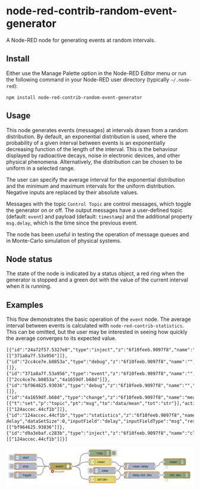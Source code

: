# node-red-contrib-random-event-generator
A Node-RED node for generating events at random intervals.
## Install
Either use the Manage Palette option in the Node-RED Editor menu or run the following command in your Node-RED user directory (typically `~/.node-red`):

    npm install node-red-contrib-random-event-generator
## Usage
This node generates events (messages) at intervals drawn from a random distribution. By default, an exponential distribution is used, where the probability of a given interval between events is an exponentially decreasing function of the length of the interval. This is the behaviour displayed by radioactive decays, noise in electronic devices, and other physical phenomena. Alternatively, the distribution can be chosen to be uniform in a selected range.

The user can specify the average interval for the exponential distribution and the minimum and maximum intervals for the uniform distribution. Negative inputs are replaced by their absolute values.

Messages with the topic <code>Control Topic</code> are control messages, which toggle 
the generator on or off. The output messages have a user-defined topic (default: `event`) and payload (default: `timestamp`) and the additional property `msg.delay`, which is the time since the previous event.

The node has been useful in testing the operation of message queues and in Monte-Carlo simulation of physical systems.
## Node status
The state of the node is indicated by a status object, a red ring when the generator is stopped and a green dot with the value of the current interval when it is running.
## Examples
This flow demonstrates the basic operation of the `event` node. The average interval between events is calculated with `node-red-contrib-statistics`. This can be omitted, but the user may be interested in seeing how quickly the average converges to its expected value.
```
[{"id":"24a72f57.5327e8","type":"inject","z":"6f10feeb.9097f8","name":"start/stop","topic":"control","payload":"","payloadType":"date","repeat":"","crontab":"","once":false,"onceDelay":0.1,"x":140,"y":80,"wires":[["371a8a7f.53a956"]]},{"id":"2cc4ce7e.b0853a","type":"debug","z":"6f10feeb.9097f8","name":"","active":false,"tosidebar":true,"console":false,"tostatus":false,"complete":"delay","x":430,"y":60,"wires":[]},{"id":"371a8a7f.53a956","type":"event","z":"6f10feeb.9097f8","name":"","controlTopic":"control","meanInterval":"1","distribution":"exponential","minInterval":"1","maxInterval":"2","outputTopic":"event","outputPayload":"timestamp","x":270,"y":80,"wires":[["2cc4ce7e.b0853a","4a1659df.b68d"]]},{"id":"bf964625.93036","type":"debug","z":"6f10feeb.9097f8","name":"","active":true,"tosidebar":true,"console":false,"tostatus":false,"complete":"payload","x":730,"y":100,"wires":[]},{"id":"4a1659df.b68d","type":"change","z":"6f10feeb.9097f8","name":"mean","rules":[{"t":"set","p":"topic","pt":"msg","to":"data/mean","tot":"str"}],"action":"","property":"","from":"","to":"","reg":false,"x":410,"y":100,"wires":[["124accec.44cf1b"]]},{"id":"124accec.44cf1b","type":"statistics","z":"6f10feeb.9097f8","name":"mean delay","dataSetSize":0,"inputField":"delay","inputFieldType":"msg","resultField":"payload","resultFieldType":"msg","parameterField":"","parameterFieldType":"payload","stripFunction":false,"resultOnly":true,"x":570,"y":100,"wires":[["bf964625.93036"]]},{"id":"d9a3ebaf.c283b","type":"inject","z":"6f10feeb.9097f8","name":"clear","topic":"clear","payload":"","payloadType":"date","repeat":"","crontab":"","once":false,"onceDelay":0.1,"x":410,"y":140,"wires":[["124accec.44cf1b"]]}]
```
<img src="https://github.com/drmibell/node-red-contrib-random-event-generator/blob/master/screenshots/event-demo.png?raw=true"/>

